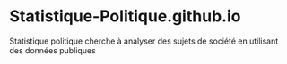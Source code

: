 # Statistique-Politique.github.io
Statistique politique cherche à analyser des sujets de société en utilisant des données publiques
